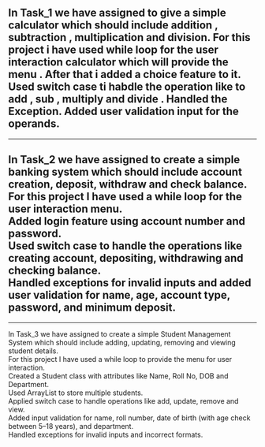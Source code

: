 In Task_1 we have assigned to give a simple calculator which should include addition , subtraction , multiplication and division.
For this project i have used while loop for the user interaction calculator which will provide the menu .
After that i added a choice feature to it.
Used switch case ti habdle the operation like to add , sub , multiply and divide .
Handled the Exception.
Added user validation input for the operands.
------------------------------------------------------------------------------------------------------------------------------------------------
------------------------------------------------------------------------------------------------------------------------------------------------
In Task_2 we have assigned to create a simple banking system which should include account creation, deposit, withdraw and check balance.  
For this project I have used a while loop for the user interaction menu.  
Added login feature using account number and password.  
Used switch case to handle the operations like creating account, depositing, withdrawing and checking balance.  
Handled exceptions for invalid inputs and added user validation for name, age, account type, password, and minimum deposit.  
-------------------------------------------------------------------------------------------------------------------------------------------------
-------------------------------------------------------------------------------------------------------------------------------------------------
In Task_3 we have assigned to create a simple Student Management System which should include adding, updating, removing and viewing student details.  
For this project I have used a while loop to provide the menu for user interaction.  
Created a Student class with attributes like Name, Roll No, DOB and Department.  
Used ArrayList to store multiple students.  
Applied switch case to handle operations like add, update, remove and view.  
Added input validation for name, roll number, date of birth (with age check between 5–18 years), and department.  
Handled exceptions for invalid inputs and incorrect formats.  
